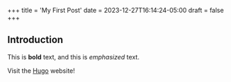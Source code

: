 +++
title = 'My First Post'
date = 2023-12-27T16:14:24-05:00
draft = false
+++

## Introduction

This is **bold** text, and this is *emphasized* text.

Visit the [Hugo](https://gohugo.io) website!
